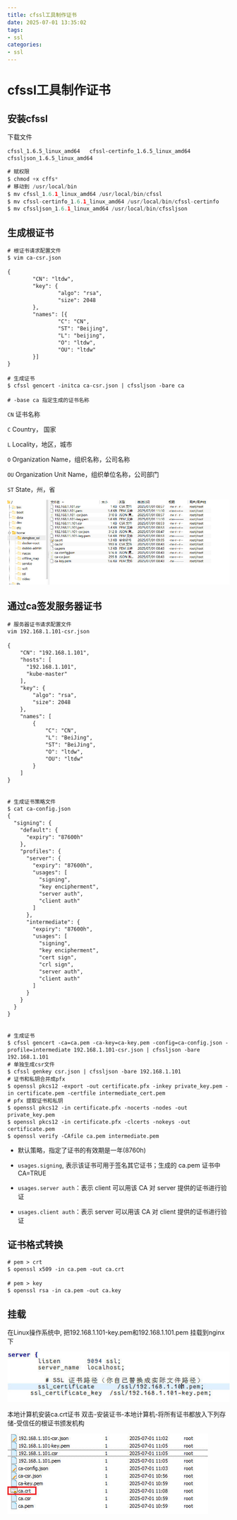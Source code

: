```yaml
---
title: cfssl工具制作证书
date: 2025-07-01 13:35:02
tags:
- ssl
categories:
- ssl
---
```


# **cfssl工具制作证书**

## 安装cfssl

[去git下载二进制文件]: https://github.com/cloudflare/cfssl/releases	"点击下载文件"

下载文件 

```
cfssl_1.6.5_linux_amd64   cfssl-certinfo_1.6.5_linux_amd64    cfssljson_1.6.5_linux_amd64
```



```java
# 赋权限
$ chmod +x cffs*
# 移动到 /usr/local/bin
$ mv cfssl_1.6.1_linux_amd64 /usr/local/bin/cfssl
$ mv cfssl-certinfo_1.6.1_linux_amd64 /usr/local/bin/cfssl-certinfo
$ mv cfssljson_1.6.1_linux_amd64 /usr/local/bin/cfssljson
```

## 生成根证书

```
# 根证书请求配置文件
$ vim ca-csr.json

{
        "CN": "ltdw",
        "key": {
                "algo": "rsa",
                "size": 2048
        },
        "names": [{
                "C": "CN",
                "ST": "Beijing",
                "L": "beijing",
                "O": "ltdw",
                "OU": "ltdw"
        }]
}

# 生成证书
$ cfssl gencert -initca ca-csr.json | cfssljson -bare ca

# -base ca 指定生成的证书名称
```

`CN` 证书名称

`C` Country， 国家

`L` Locality，地区，城市

`O` Organization Name，组织名称，公司名称

`OU` Organization Unit Name，组织单位名称，公司部门

`ST` State，州，省

![](https://raw.githubusercontent.com/zhangzc-hub/img/main/img/Snipaste_2025-08-01_16-25-38.jpg)

## 通过ca签发服务器证书

```
# 服务器证书请求配置文件
vim 192.168.1.101-csr.json

{
    "CN": "192.168.1.101",
    "hosts": [
      "192.168.1.101",
      "kube-master"
    ],
    "key": {
        "algo": "rsa",
        "size": 2048
    },
    "names": [
        {
            "C": "CN",
            "L": "BeiJing",
            "ST": "BeiJing",
            "O": "ltdw",
            "OU": "ltdw"
        }
    ]
}


# 生成证书策略文件
$ cat ca-config.json
{
  "signing": {
    "default": {
      "expiry": "87600h"
    },
    "profiles": {
      "server": {
        "expiry": "87600h",
        "usages": [
          "signing",
          "key encipherment",
          "server auth",
          "client auth"
        ]
      },
      "intermediate": {
        "expiry": "87600h",
        "usages": [
          "signing",
          "key encipherment",
          "cert sign",
          "crl sign",
          "server auth",
          "client auth"
        ]
      }
    }
  }
}


# 生成证书
$ cfssl gencert -ca=ca.pem -ca-key=ca-key.pem -config=ca-config.json -profile=intermediate 192.168.1.101-csr.json | cfssljson -bare 192.168.1.101
# 单独生成csr文件
$ cfssl genkey csr.json | cfssljson -bare 192.168.1.101
# 证书和私钥合并成pfx
$ openssl pkcs12 -export -out certificate.pfx -inkey private_key.pem -in certificate.pem -certfile intermediate_cert.pem
# pfx 提取证书和私钥
$ openssl pkcs12 -in certificate.pfx -nocerts -nodes -out private_key.pem
$ openssl pkcs12 -in certificate.pfx -clcerts -nokeys -out certificate.pem
$ openssl verify -CAfile ca.pem intermediate.pem 
```

- 默认策略，指定了证书的有效期是一年(8760h)
- `usages.signing`, 表示该证书可用于签名其它证书；生成的 ca.pem 证书中 CA=TRUE
- `usages.server auth`：表示 client 可以用该 CA 对 server 提供的证书进行验证

- `usages.client auth`：表示 server 可以用该 CA 对 client 提供的证书进行验证

## 证书格式转换

```
# pem > crt
$ openssl x509 -in ca.pem -out ca.crt

# pem > key
$ openssl rsa -in ca.pem -out ca.key
```



## 挂载

在Linux操作系统中, 把192.168.1.101-key.pem和192.168.1.101.pem 挂载到nginx下

![](https://raw.githubusercontent.com/zhangzc-hub/img/main/img/Snipaste_2025-07-01_11-26-30.jpg)

本地计算机安装ca.crt证书 双击-安装证书-本地计算机-将所有证书都放入下列存储-受信任的根证书颁发机构

![](https://raw.githubusercontent.com/zhangzc-hub/img/main/img/Snipaste_2025-07-01_14-11-48.jpg)
